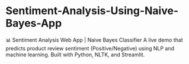 # Sentiment-Analysis-Using-Naive-Bayes-App
📊 Sentiment Analysis Web App | Naive Bayes Classifier   A live demo that predicts product review sentiment (Positive/Negative) using NLP and machine learning. Built with Python, NLTK, and Streamlit.
